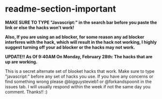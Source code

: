 # readme-section-important

**MAKE SURE TO TYPE "Javascript:" in the search bar before you paste the link or else the hacks won't work!**

**Also, If you are using an ad blocker, for some reason any ad blocker interferes with the hack, which will result in the hack not working, I highly suggest turning off your ad blocker or the hacks may not work.**

**UPDATE!! As Of 9:40AM On Monday, February 28th: The hacks that are up are working.**

This is a secret alternate set of blooket hacks that work. 
Make sure to type "javascript:" before any set of hacks you use. 
If you have any concerns or find something wrong please @bigguystevieb1 or @forkandspoonit in the issues tab. 
I will usually respond within the week if not the same day you comment. Thanks!! :)

